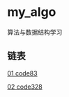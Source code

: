 # my_algo
算法与数据结构学习


## 链表

[01 code83](https://github.com/gmYuan/my_algo/blob/main/leetCode/code83.md)

[02 code328]()